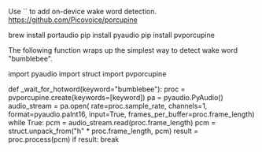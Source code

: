 Use `` to add on-device wake word detection.
https://github.com/Picovoice/porcupine

  brew install portaudio
  pip install pyaudio
  pip install pvporcupine

The following function wraps up the simplest way to detect 
wake word "bumblebee".


  import pyaudio
  import struct
  import pvporcupine


  def _wait_for_hotword(keyword="bumblebee"):
      proc = pvporcupine.create(keywords=[keyword])
      pa = pyaudio.PyAudio()
      audio_stream = pa.open(
          rate=proc.sample_rate,
          channels=1,
          format=pyaudio.paInt16,
          input=True,
          frames_per_buffer=proc.frame_length)
      while True:
          pcm = audio_stream.read(proc.frame_length)
          pcm = struct.unpack_from("h" * proc.frame_length, pcm)
          result = proc.process(pcm)
          if result:
              break

